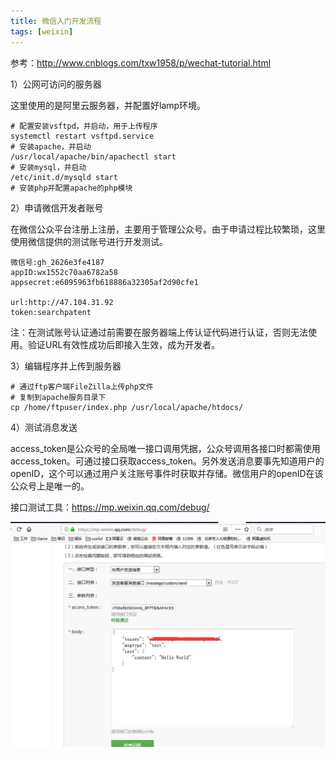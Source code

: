 ```yaml
---
title: 微信入门开发流程
tags: [weixin]
---
```


参考：http://www.cnblogs.com/txw1958/p/wechat-tutorial.html

1）公网可访问的服务器

这里使用的是阿里云服务器，并配置好lamp环境。

```
# 配置安装vsftpd，并启动，用于上传程序
systemctl restart vsftpd.service
# 安装apache，并启动
/usr/local/apache/bin/apachectl start
# 安装mysql，并启动
/etc/init.d/mysqld start
# 安装php并配置apache的php模块
```

2）申请微信开发者账号

在微信公众平台注册上注册，主要用于管理公众号。由于申请过程比较繁琐，这里使用微信提供的测试账号进行开发测试。

```
微信号:gh_2626e3fe4187 
appID:wx1552c70aa6782a58
appsecret:e6095963fb618886a32305af2d90cfe1

url:http://47.104.31.92
token:searchpatent
```

注：在测试账号认证通过前需要在服务器端上传认证代码进行认证，否则无法使用。验证URL有效性成功后即接入生效，成为开发者。

3）编辑程序并上传到服务器

```
# 通过ftp客户端FileZilla上传php文件
# 复制到apache服务目录下
cp /home/ftpuser/index.php /usr/local/apache/htdocs/
```

4）测试消息发送

access_token是公众号的全局唯一接口调用凭据，公众号调用各接口时都需使用access_token。可通过接口获取access_token。另外发送消息要事先知道用户的openID，这个可以通过用户关注账号事件时获取并存储。微信用户的openID在该公众号上是唯一的。

接口测试工具：https://mp.weixin.qq.com/debug/

![](/images/weixin/develop/mp/send-message.png)